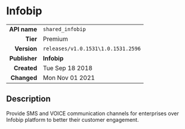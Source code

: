 # Infobip
| | |
|-:|-|
|**API name**|`shared_infobip`|
|**Tier**|Premium|
|**Version**|`releases/v1.0.1531\1.0.1531.2596`|
|**Publisher**|**Infobip**|
|**Created**|Tue Sep 18 2018|
|**Changed**|Mon Nov 01 2021|

## Description
Provide SMS and VOICE communication channels for enterprises over Infobip platform to better their customer engagement.
